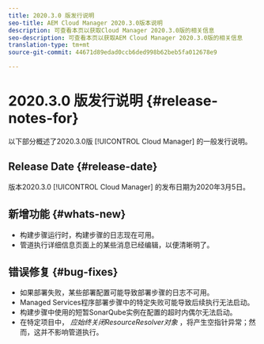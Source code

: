 ```yaml
---
title: 2020.3.0 版发行说明
seo-title: AEM Cloud Manager 2020.3.0版本说明
description: 可查看本页以获取Cloud Manager 2020.3.0版的相关信息
seo-description: 可查看本页以获取AEM Cloud Manager 2020.3.0版的相关信息
translation-type: tm+mt
source-git-commit: 44671d89edad0ccb6ded998b62beb5fa012678e9

---
```


# 2020.3.0 版发行说明 {#release-notes-for}

以下部分概述了2020.3.0版 [!UICONTROL Cloud Manager] 的一般发行说明。

## Release Date {#release-date}

版本2020.3.0 [!UICONTROL Cloud Manager] 的发布日期为2020年3月5日。

## 新增功能 {#whats-new}

* 构建步骤运行时，构建步骤的日志现在可用。
* 管道执行详细信息页面上的某些消息已经编辑，以便清晰明了。

## 错误修复 {#bug-fixes}

* 如果部署失败，某些部署配置可能导致部署步骤的日志不可用。
* Managed Services程序部署步骤中的特定失败可能导致后续执行无法启动。
* 构建步骤中使用的短暂SonarQube实例在配置的超时内偶尔无法启动。
* 在特定项目中， *应始终关闭ResourceResolver对象* ，将产生空指针异常；然而，这并不影响管道执行。


